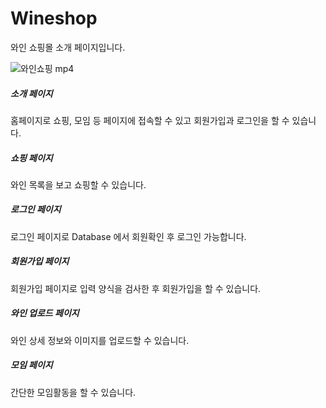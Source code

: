# Wineshop

와인 쇼핑몰 소개 페이지입니다. 


![와인쇼핑 mp4](https://user-images.githubusercontent.com/82815356/147215273-3ffe6e02-a2d8-45df-a59f-e6378b0e0670.gif)



##### 소개 페이지
홈페이지로 쇼핑, 모임 등 페이지에 접속할 수 있고 회원가입과 로그인을 할 수 있습니다. 

##### 쇼핑 페이지
와인 목록을 보고 쇼핑할 수 있습니다. 

##### 로그인 페이지
로그인 페이지로 Database 에서 회원확인 후 로그인 가능합니다. 

##### 회원가입 페이지
회원가입 페이지로 입력 양식을 검사한 후 회원가입을 할 수 있습니다. 

##### 와인 업로드 페이지
와인 상세 정보와 이미지를 업로드할 수 있습니다. 

##### 모임 페이지
간단한 모임활동을 할 수 있습니다. 
